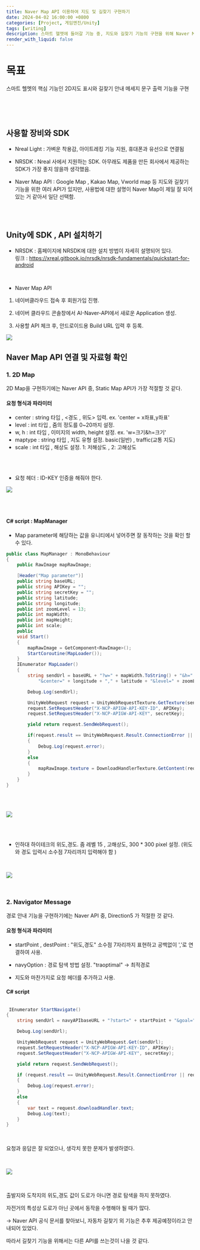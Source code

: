 ```yaml
---
title: Naver Map API 이용하여 지도 및 길찾기 구현하기
date: 2024-04-02 16:00:00 +0800
categories: [Project, 게임엔진/Unity]
tags: [writing]
description: 스마트 헬멧에 들어갈 기능 중, 지도와 길찾기 기능의 구현을 위해 Naver Map API 적용하기
render_with_liquid: false
---
```


# 목표
스마트 헬멧의 핵심 기능인 2D지도 표시와 길찾기 안내 메세지 문구 출력 기능을 구현

<br>
<br>
<br>

## 사용할 장비와 SDK
- Nreal Light : 가벼운 착용감, 아이트레킹 기능 지원,  휴대폰과 유선으로 연결됨 <br>

- NRSDK : Nreal 사에서 지원하는 SDK. 아무래도 제품을 만든 회사에서 제공하는 SDK가 가장 좋지 않을까 생각했음. <br>

- Naver Map API : Google Map , Kakao Map, Vworld map 등 지도와 길찾기 기능을 위한 여러 API가 있지만, 사용법에 대한 설명이 Naver Map이 제일 잘 되어 있는 거 같아서 일단 선택함. <br>

<br>
<br>

## Unity에 SDK , API  설치하기

- NRSDK : 홈페이지에 NRSDK에 대한 설치 방법이 자세히 설명되어 있다. <br>
링크 : <https://xreal.gitbook.io/nrsdk/nrsdk-fundamentals/quickstart-for-android> <br>
<br>

- Naver Map API 

 1. 네이버클라우드 접속 후 회원가입 진행. <br>

 2. 네이버 클라우드 콘솔창에서 AI-Naver-API에서 새로운 Application 생성. <br>

 3. 사용할 API 체크 후, 안드로이드용 Build URL 입력 후 등록. <br>

![](https://github.com/kchanis1223/kchanis1223.github.io/blob/master/_posts/image/XSaverProject/naverMap1.png?raw=true)


## Naver Map API 연결 및 자료형 확인

### 1. 2D Map

2D Map을 구현하기에는 Naver API 중, Static Map API가 가장 적절할 것 같다. 

#### 요청 형식과 파라미터

- center : string 타입 , <경도 , 위도> 입력. ex. 'center = x좌표,y좌표'
- level : int 타입 , 줌의 정도를 0~20까지 설정.
- w, h : int 타입 , 이미지의 width, height 설정. ex. 'w=크기&h=크기' 
- maptype : string 타입 , 지도 유형 설정. basic(일반) , traffic(교통 지도)
- scale : int 타입 , 해상도 설정. 1: 저해상도 ,  2: 고해상도
<br>
<br>

- 요청 헤더 : ID-KEY 인증을 해줘야 한다. <br>

![](https://github.com/kchanis1223/kchanis1223.github.io/blob/master/_posts/image/XSaverProject/naverMap2.png?raw=true)

<br>
<br>

#### C# script : MapManager
- Map parameter에 해당하는 값을 유니티에서 넣어주면 잘 동작하는 것을 확인 할 수 있다.
```c#
public class MapManager : MonoBehaviour
{
    public RawImage mapRawImage;

    [Header("Map parameter")]
    public string baseURL;
    public string APIKey = "";
    public string secretKey = "";
    public string latitude;
    public string longitude;
    public int zoomLevel = 13;
    public int mapWidth;
    public int mapHeight;
    public int scale;
    public 
    void Start()
    {
        mapRawImage = GetComponent<RawImage>();
        StartCoroutine(MapLoader());
    }
    IEnumerator MapLoader()
    {
        string sendUrl = baseURL + "?w=" + mapWidth.ToString() + "&h=" + mapHeight.ToString() +
            "&center=" + longitude + "," + latitude + "&level=" + zoomLevel.ToString() +"&scale=" + scale;

        Debug.Log(sendUrl);

        UnityWebRequest request = UnityWebRequestTexture.GetTexture(sendUrl);
        request.SetRequestHeader("X-NCP-APIGW-API-KEY-ID", APIKey);
        request.SetRequestHeader("X-NCP-APIGW-API-KEY", secretKey);

        yield return request.SendWebRequest();

        if(request.result == UnityWebRequest.Result.ConnectionError || request.result == UnityWebRequest.Result.ProtocolError)
        {
            Debug.Log(request.error);
        }
        else
        {
            mapRawImage.texture = DownloadHandlerTexture.GetContent(request);
        }
    }
}
```
<br>
<br>

![](https://github.com/kchanis1223/kchanis1223.github.io/blob/master/_posts/image/XSaverProject/naverMap3.png?raw=true)

<br>
<br>

- 인하대 하이테크의 위도,경도. 줌 레벨 15 , 고해상도, 300 * 300 pixel 설정. (위도와 경도 입력시 소수점 7자리까지 입력해야 함 )

<br>

![](https://github.com/kchanis1223/kchanis1223.github.io/blob/master/_posts/image/XSaverProject/naverMap4.png?raw=true)

<br>

### 2. Navigator Message

경로 안내 기능을 구현하기에는 Naver API 중, Direction5 가 적절한 것 같다.

#### 요청 형식과 파라미터

- startPoint , destPoint : "위도,경도" 소수점 7자리까지 표현하고 공백없이 ','로 연결하여 사용.
- navyOption : 경로 탐색 방법 설정. "traoptimal" -> 최적경로

- 지도와 마찬가지로 요청 헤더를 추가하고 사용.

#### C# script 

```c#

 IEnumerator StartNavigate()
{
    string sendUrl = navyAPIbaseURL + "?start=" + startPoint + "&goal=" + destPoint + "&option=" + navyOption;

    Debug.Log(sendUrl);

    UnityWebRequest request = UnityWebRequest.Get(sendUrl);
    request.SetRequestHeader("X-NCP-APIGW-API-KEY-ID", APIKey);
    request.SetRequestHeader("X-NCP-APIGW-API-KEY", secretKey);

    yield return request.SendWebRequest();

    if (request.result == UnityWebRequest.Result.ConnectionError || request.result == UnityWebRequest.Result.ProtocolError)
    {
        Debug.Log(request.error);
    }
    else
    {
        var text = request.downloadHandler.text;
        Debug.Log(text);
    }
}

```
<br>

 요청과 응답은 잘 되었으나, 생각치 못한 문제가 발생하였다.

<br>

![](https://github.com/kchanis1223/kchanis1223.github.io/blob/master/_posts/image/XSaverProject/naverMap5.png?raw=true)

<br>

출발지와 도착지의 위도,경도 값이 도로가 아니면 경로 탐색을 하지 못하였다. <br>

자전거의 특성상 도로가 아닌 곳에서 동작을 수행해야 될 때가 많다. <br>


-> Naver API 공식 문서를 찾아보니, 자동차 길찾기 외 기능은 추후 제공예정이라고 안내되어 있었다. <br>

따라서 길찾기 기능을 위해서는 다른 API를 쓰는것이 나을 것 같다.





